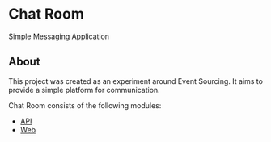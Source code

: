 # Chat Room

Simple Messaging Application

## About

This project was created as an experiment around Event Sourcing. It aims to provide a simple platform for communication.

Chat Room consists of the following modules:
- [API](./api/README.md)
- [Web](./web/README.md)
